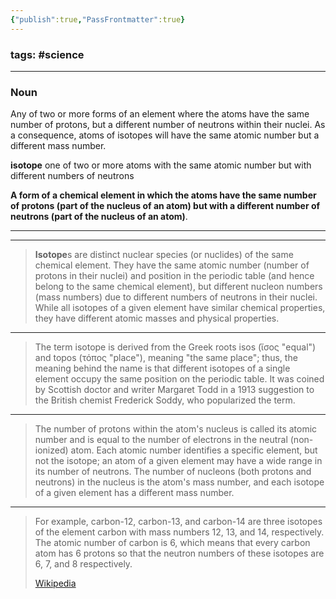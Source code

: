 ```yaml
---
{"publish":true,"PassFrontmatter":true}
---
```



### tags: #science 
---
### Noun

Any of two or more forms of an element where the atoms have the same number of protons, but a different number of neutrons within their nuclei. As a consequence, atoms of isotopes will have the same atomic number but a different mass number.

**isotope**
one of two or more atoms with the same atomic number but with different numbers of neutrons  

**A form of a chemical element in which the atoms have the same number of protons (part of the nucleus of an atom) but with a different number of neutrons (part of the nucleus of an atom)**.


---
---
> **Isotope**s are distinct nuclear species (or nuclides) of the same chemical element. They have the same atomic number (number of protons in their nuclei) and position in the periodic table (and hence belong to the same chemical element), but different nucleon numbers (mass numbers) due to different numbers of neutrons in their nuclei. While all isotopes of a given element have similar chemical properties, they have different atomic masses and physical properties.
>
---
> The term isotope is derived from the Greek roots isos (ἴσος "equal") and topos (τόπος "place"), meaning "the same place"; thus, the meaning behind the name is that different isotopes of a single element occupy the same position on the periodic table. It was coined by Scottish doctor and writer Margaret Todd in a 1913 suggestion to the British chemist Frederick Soddy, who popularized the term.
>
---
> The number of protons within the atom's nucleus is called its atomic number and is equal to the number of electrons in the neutral (non-ionized) atom. Each atomic number identifies a specific element, but not the isotope; an atom of a given element may have a wide range in its number of neutrons. The number of nucleons (both protons and neutrons) in the nucleus is the atom's mass number, and each isotope of a given element has a different mass number.
>
---
> For example, carbon-12, carbon-13, and carbon-14 are three isotopes of the element carbon with mass numbers 12, 13, and 14, respectively. The atomic number of carbon is 6, which means that every carbon atom has 6 protons so that the neutron numbers of these isotopes are 6, 7, and 8 respectively.
>
> [Wikipedia](https://en.wikipedia.org/wiki/Isotope)

## 


